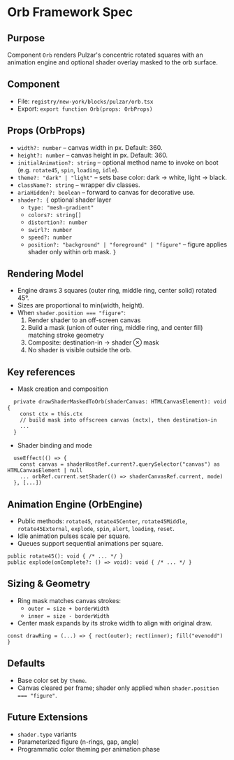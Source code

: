 # Orb Framework Spec

## Purpose
Component `Orb` renders Pulzar's concentric rotated squares with an animation engine and optional shader overlay masked to the orb surface.

## Component
- File: `registry/new-york/blocks/pulzar/orb.tsx`
- Export: `export function Orb(props: OrbProps)`

## Props (OrbProps)
- `width?: number` – canvas width in px. Default: 360.
- `height?: number` – canvas height in px. Default: 360.
- `initialAnimation?: string` – optional method name to invoke on boot (e.g. `rotate45`, `spin`, `loading`, `idle`).
- `theme?: "dark" | "light"` – sets base color: dark → white, light → black.
- `className?: string` – wrapper div classes.
- `ariaHidden?: boolean` – forward to canvas for decorative use.
- `shader?: {` optional shader layer
  - `type: "mesh-gradient"`
  - `colors?: string[]`
  - `distortion?: number`
  - `swirl?: number`
  - `speed?: number`
  - `position?: "background" | "foreground" | "figure"` – figure applies shader only within orb mask.
  `}`

## Rendering Model
- Engine draws 3 squares (outer ring, middle ring, center solid) rotated 45°.
- Sizes are proportional to min(width, height).
- When `shader.position === "figure"`:
  1) Render shader to an off-screen canvas
  2) Build a mask (union of outer ring, middle ring, and center fill) matching stroke geometry
  3) Composite: destination-in → shader ⊗ mask
  4) No shader is visible outside the orb.

## Key references
- Mask creation and composition
```424:470:registry/new-york/blocks/pulzar/orb.tsx
  private drawShaderMaskedToOrb(shaderCanvas: HTMLCanvasElement): void {
    const ctx = this.ctx
    // build mask into offscreen canvas (mctx), then destination-in
    ...
  }
```
- Shader binding and mode
```817:839:registry/new-york/blocks/pulzar/orb.tsx
  useEffect(() => {
    const canvas = shaderHostRef.current?.querySelector("canvas") as HTMLCanvasElement | null
    ... orbRef.current.setShader(() => shaderCanvasRef.current, mode)
  }, [...])
```

## Animation Engine (OrbEngine)
- Public methods: `rotate45`, `rotate45Center`, `rotate45Middle`, `rotate45External`, `explode`, `spin`, `alert`, `loading`, `reset`.
- Idle animation pulses scale per square.
- Queues support sequential animations per square.

```470:673:registry/new-york/blocks/pulzar/orb.tsx
public rotate45(): void { /* ... */ }
public explode(onComplete?: () => void): void { /* ... */ }
```

## Sizing & Geometry
- Ring mask matches canvas strokes:
  - `outer = size + borderWidth`
  - `inner = size - borderWidth`
- Center mask expands by its stroke width to align with original draw.

```448:466:registry/new-york/blocks/pulzar/orb.tsx
const drawRing = (...) => { rect(outer); rect(inner); fill("evenodd") }
```

## Defaults
- Base color set by `theme`.
- Canvas cleared per frame; shader only applied when `shader.position === "figure"`.

## Future Extensions
- `shader.type` variants
- Parameterized figure (n-rings, gap, angle)
- Programmatic color theming per animation phase

